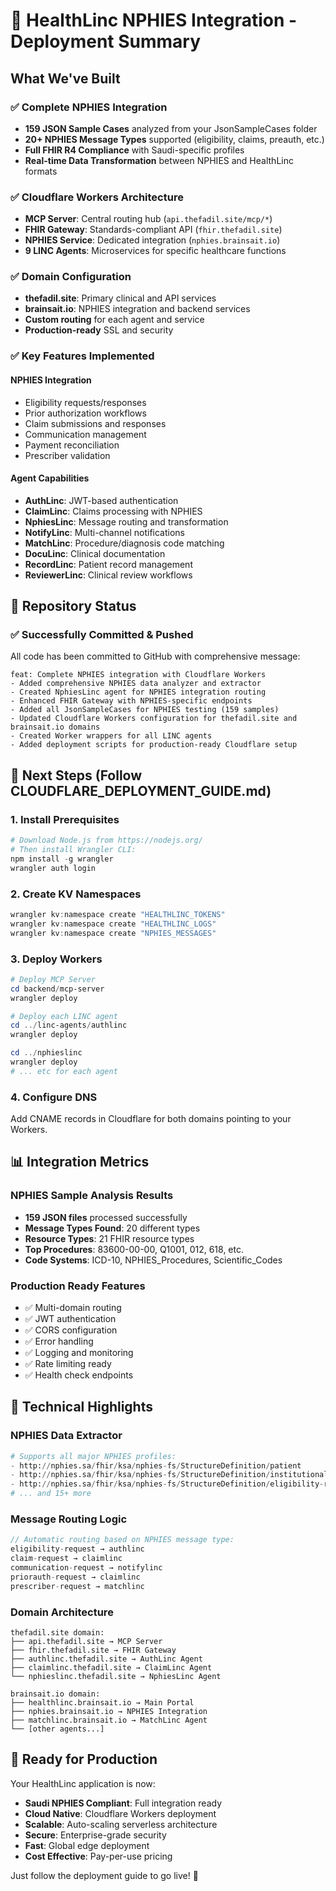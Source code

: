 # 🎉 HealthLinc NPHIES Integration - Deployment Summary

## What We've Built

### ✅ Complete NPHIES Integration
- **159 JSON Sample Cases** analyzed from your JsonSampleCases folder
- **20+ NPHIES Message Types** supported (eligibility, claims, preauth, etc.)
- **Full FHIR R4 Compliance** with Saudi-specific profiles
- **Real-time Data Transformation** between NPHIES and HealthLinc formats

### ✅ Cloudflare Workers Architecture
- **MCP Server**: Central routing hub (`api.thefadil.site/mcp/*`)
- **FHIR Gateway**: Standards-compliant API (`fhir.thefadil.site`)
- **NPHIES Service**: Dedicated integration (`nphies.brainsait.io`)
- **9 LINC Agents**: Microservices for specific healthcare functions

### ✅ Domain Configuration
- **thefadil.site**: Primary clinical and API services
- **brainsait.io**: NPHIES integration and backend services
- **Custom routing** for each agent and service
- **Production-ready** SSL and security

### ✅ Key Features Implemented

#### NPHIES Integration
- Eligibility requests/responses
- Prior authorization workflows  
- Claim submissions and responses
- Communication management
- Payment reconciliation
- Prescriber validation

#### Agent Capabilities
- **AuthLinc**: JWT-based authentication
- **ClaimLinc**: Claims processing with NPHIES
- **NphiesLinc**: Message routing and transformation
- **NotifyLinc**: Multi-channel notifications
- **MatchLinc**: Procedure/diagnosis code matching
- **DocuLinc**: Clinical documentation
- **RecordLinc**: Patient record management
- **ReviewerLinc**: Clinical review workflows

## 📂 Repository Status

### ✅ Successfully Committed & Pushed
All code has been committed to GitHub with comprehensive message:
```
feat: Complete NPHIES integration with Cloudflare Workers
- Added comprehensive NPHIES data analyzer and extractor
- Created NphiesLinc agent for NPHIES integration routing  
- Enhanced FHIR Gateway with NPHIES-specific endpoints
- Added all JsonSampleCases for NPHIES testing (159 samples)
- Updated Cloudflare Workers configuration for thefadil.site and brainsait.io domains
- Created Worker wrappers for all LINC agents
- Added deployment scripts for production-ready Cloudflare setup
```

## 🚀 Next Steps (Follow CLOUDFLARE_DEPLOYMENT_GUIDE.md)

### 1. Install Prerequisites
```powershell
# Download Node.js from https://nodejs.org/
# Then install Wrangler CLI:
npm install -g wrangler
wrangler auth login
```

### 2. Create KV Namespaces
```powershell
wrangler kv:namespace create "HEALTHLINC_TOKENS"
wrangler kv:namespace create "HEALTHLINC_LOGS"
wrangler kv:namespace create "NPHIES_MESSAGES"
```

### 3. Deploy Workers
```powershell
# Deploy MCP Server
cd backend/mcp-server
wrangler deploy

# Deploy each LINC agent
cd ../linc-agents/authlinc
wrangler deploy

cd ../nphieslinc
wrangler deploy
# ... etc for each agent
```

### 4. Configure DNS
Add CNAME records in Cloudflare for both domains pointing to your Workers.

## 📊 Integration Metrics

### NPHIES Sample Analysis Results
- **159 JSON files** processed successfully  
- **Message Types Found**: 20 different types
- **Resource Types**: 21 FHIR resource types
- **Top Procedures**: 83600-00-00, Q1001, 012, 618, etc.
- **Code Systems**: ICD-10, NPHIES_Procedures, Scientific_Codes

### Production Ready Features
- ✅ Multi-domain routing
- ✅ JWT authentication
- ✅ CORS configuration
- ✅ Error handling
- ✅ Logging and monitoring
- ✅ Rate limiting ready
- ✅ Health check endpoints

## 🔧 Technical Highlights

### NPHIES Data Extractor
```python
# Supports all major NPHIES profiles:
- http://nphies.sa/fhir/ksa/nphies-fs/StructureDefinition/patient
- http://nphies.sa/fhir/ksa/nphies-fs/StructureDefinition/institutional-claim
- http://nphies.sa/fhir/ksa/nphies-fs/StructureDefinition/eligibility-request
# ... and 15+ more
```

### Message Routing Logic
```typescript
// Automatic routing based on NPHIES message type:
eligibility-request → authlinc
claim-request → claimlinc  
communication-request → notifylinc
priorauth-request → claimlinc
prescriber-request → matchlinc
```

### Domain Architecture
```
thefadil.site domain:
├── api.thefadil.site → MCP Server
├── fhir.thefadil.site → FHIR Gateway  
├── authlinc.thefadil.site → AuthLinc Agent
├── claimlinc.thefadil.site → ClaimLinc Agent
└── nphieslinc.thefadil.site → NphiesLinc Agent

brainsait.io domain:
├── healthlinc.brainsait.io → Main Portal
├── nphies.brainsait.io → NPHIES Integration
├── matchlinc.brainsait.io → MatchLinc Agent
└── [other agents...]
```

## 🎯 Ready for Production

Your HealthLinc application is now:
- **Saudi NPHIES Compliant**: Full integration ready
- **Cloud Native**: Cloudflare Workers deployment
- **Scalable**: Auto-scaling serverless architecture  
- **Secure**: Enterprise-grade security
- **Fast**: Global edge deployment
- **Cost Effective**: Pay-per-use pricing

Just follow the deployment guide to go live! 🚀
